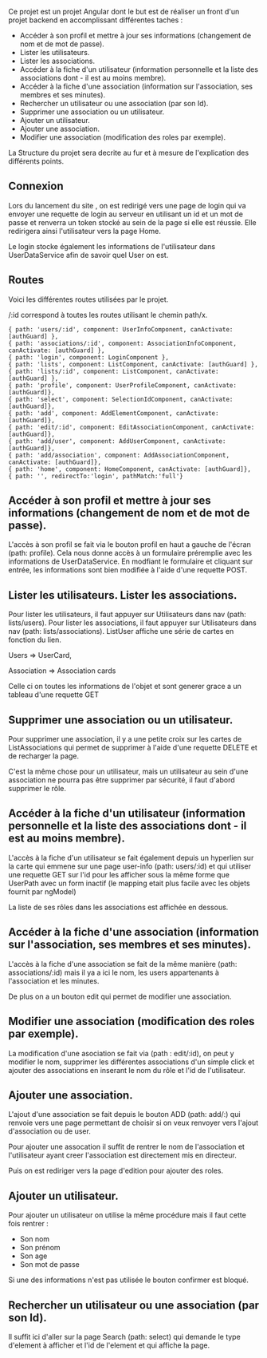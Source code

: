Ce projet est un projet Angular dont le but est de réaliser un front d'un projet backend en accomplissant différentes taches :

- Accéder à son profil et mettre à jour ses informations (changement de nom et de mot de passe).
- Lister les utilisateurs.
- Lister les associations.
- Accéder à la fiche d'un utilisateur (information personnelle et la liste des associations dont - il est au moins membre).
- Accéder à la fiche d'une association (information sur l'association, ses membres et ses minutes).
- Rechercher un utilisateur ou une association (par son Id).
- Supprimer une association ou un utilisateur.
- Ajouter un utilisateur.
- Ajouter une association.
- Modifier une association (modification des roles par exemple).

La Structure du projet sera decrite au fur et à mesure de l'explication des différents points.

## Connexion

Lors du lancement du site , on est redirigé vers une page de login qui va envoyer une requette de login au serveur en utilisant un id et un mot de passe et renverra un token stocké au sein de la page si elle est réussie. Elle redirigera ainsi l'utilisateur vers la page Home.

Le login stocke également les informations de l'utilisateur dans UserDataService afin de savoir quel User on est.

## Routes

Voici les différentes routes utilisées par le projet.

/:id correspond à toutes les routes utilisant le chemin path/x.

    { path: 'users/:id', component: UserInfoComponent, canActivate: [authGuard] },
    { path: 'associations/:id', component: AssociationInfoComponent, canActivate: [authGuard] },
    { path: 'login', component: LoginComponent },
    { path: 'lists', component: ListComponent, canActivate: [authGuard] },
    { path: 'lists/:id', component: ListComponent, canActivate: [authGuard] },
    { path: 'profile', component: UserProfileComponent, canActivate: [authGuard]},
    { path: 'select', component: SelectionIdComponent, canActivate: [authGuard]},
    { path: 'add', component: AddElementComponent, canActivate: [authGuard]},
    { path: 'edit/:id', component: EditAssociationComponent, canActivate: [authGuard]},
    { path: 'add/user', component: AddUserComponent, canActivate: [authGuard]},
    { path: 'add/association', component: AddAssociationComponent, canActivate: [authGuard]},
    { path: 'home', component: HomeComponent, canActivate: [authGuard]},
    { path: '', redirectTo:'login', pathMatch:'full'}

## Accéder à son profil et mettre à jour ses informations (changement de nom et de mot de passe).

L'accès à son profil se fait via le bouton profil en haut a gauche de l'écran (path: profile).
Cela nous donne accès à un formulaire préremplie avec les informations de UserDataService.
En modfiant le formulaire et cliquant sur entrée, les informations sont bien modifiée à l'aide d'une requette POST.

## Lister les utilisateurs. Lister les associations.

Pour lister les utilisateurs, il faut appuyer sur Utilisateurs dans nav (path: lists/users).
Pour lister les associations, il faut appuyer sur Utilisateurs dans nav (path: lists/associations).
ListUser affiche une série de cartes en fonction du lien. 

Users => UserCard,

Association => Association cards

Celle ci on toutes les informations de l'objet et sont generer grace a un tableau d'une requette GET

## Supprimer une association ou un utilisateur.

Pour supprimer une association, il y a une petite croix sur les cartes de ListAssociations qui permet de supprimer à l'aide d'une requette DELETE et de recharger la page.

C'est la même chose pour un utilisateur, mais un utilisateur au sein d'une association ne pourra pas être supprimer par sécurité, il faut d'abord supprimer le rôle.

## Accéder à la fiche d'un utilisateur (information personnelle et la liste des associations dont - il est au moins membre).

L'accès à la fiche d'un utilisateur se fait également depuis un hyperlien sur la carte qui emmene sur une page user-info (path: users/:id) et qui utiliser une requette GET sur l'id pour les afficher sous la même forme que UserPath avec un form inactif (le mapping etait plus facile avec les objets fournit par ngModel)

La liste de ses rôles dans les associations est affichée en dessous.

## Accéder à la fiche d'une association (information sur l'association, ses membres et ses minutes).

L'accès à la fiche d'une association se fait de la même manière (path: associations/:id) mais il ya a ici le nom, les users appartenants à l'association et les minutes.

De plus on a un bouton edit qui permet de modifier une association.

## Modifier une association (modification des roles par exemple).

La modification d'une asociation se fait via (path : edit/:id), on peut y modifier le nom, supprimer les différentes associations d'un simple click et ajouter des associations en inserant le nom du rôle et l'id de l'utilisateur.

## Ajouter une association.

L'ajout d'une association se fait depuis le bouton ADD (path: add/:) qui renvoie vers une page permettant de choisir si on veux renvoyer vers l'ajout d'association ou de user.

Pour ajouter une assocation il suffit de rentrer le nom de l'association et l'utilisateur ayant creer l'association est directement mis en directeur.

Puis on est rediriger vers la page d'edition pour ajouter des roles.

## Ajouter un utilisateur.

Pour ajouter un utilisateur on utilise la même procédure mais il faut cette fois rentrer :
- Son nom
- Son prénom
- Son age
- Son mot de passe

Si une des informations n'est pas utilisée le bouton confirmer est bloqué.

## Rechercher un utilisateur ou une association (par son Id).

Il suffit ici d'aller sur la page Search (path: select) qui demande le type d'element à afficher et l'id de l'element et qui affiche la page.



